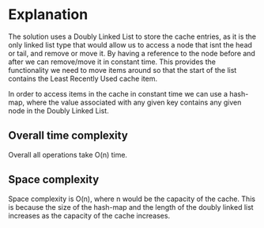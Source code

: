 # Explanation

The solution uses a Doubly Linked List to store the cache entries, as it is the only linked list type that would allow us to access a node that isnt the head or tail, and remove or move it. By having a reference to the node before and after we can remove/move it in constant time. This provides the functionality we need to move items around so that the start of the list contains the Least Recently Used cache item.

In order to access items in the cache in constant time we can use a hash-map, where the value associated with any given key contains any given node in the Doubly Linked List.

## Overall time complexity

Overall all operations take O(n) time.

## Space complexity

Space complexity is O(n), where n would be the capacity of the cache. This is because the size of the hash-map and the length of the doubly linked list increases as the capacity of the cache increases.
